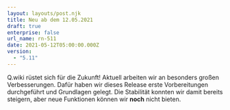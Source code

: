 ```yaml
---
layout: layouts/post.njk
title: Neu ab dem 12.05.2021
draft: true
enterprise: false
url_name: rn-511
date: 2021-05-12T05:00:00.000Z
version:
  - "5.11"
---
```

Q.wiki rüstet sich für die Zukunft! Aktuell arbeiten wir an besonders großen Verbesserungen. Dafür haben wir dieses Release erste Vorbereitungen durchgeführt und Grundlagen gelegt. Die Stabilität konnten wir damit bereits steigern, aber neue Funktionen können wir **noch** nicht bieten.
